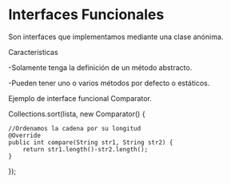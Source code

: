 # Interfaces Funcionales

Son interfaces que implementamos mediante una clase anónima.

Caracteristicas

-Solamente tenga la definición de un método abstracto.

-Pueden tener uno o varios métodos por defecto o estáticos. 

Ejemplo de interface funcional Comparator.

Collections.sort(lista, new Comparator<String>() {

    //Ordenamos la cadena por su longitud
    @Override
    public int compare(String str1, String str2) {
        return str1.length()-str2.length();
    }

});
